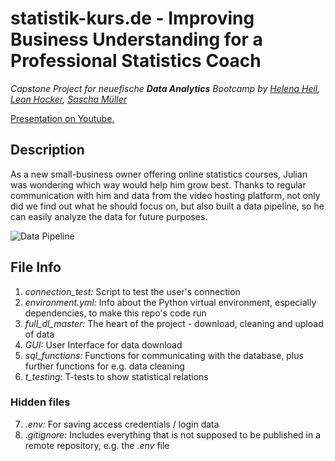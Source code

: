 # statistik-kurs.de - Improving Business Understanding for a Professional Statistics Coach

_Capstone Project for neuefische **Data Analytics** Bootcamp by [Helena Heil](https://github.com/heleah), [Leon Hocker](https://github.com/garnicht), [Sascha Müller](https://github.com/SaschaData)_

[Presentation on Youtube.](https://www.youtube.com/watch?v=g-Bq_nQA4IQ)

## Description

As a new small-business owner offering online statistics courses, Julian was wondering which way would help him grow best. Thanks to regular communication with him and data from the video hosting platform, not only did we find out what he should focus on, but also built a data pipeline, so he can easily analyze the data for future purposes.

![Data Pipeline](https://i.ibb.co/n6H2TgQ/Capstone-Data.png)

## File Info

1. _connection_test:_ Script to test the user's connection
2. _environment.yml:_ Info about the Python virtual environment, especially dependencies, to make this repo's code run
3. _full_dl_master:_ The heart of the project - download, cleaning and upload of data
4. _GUI:_ User Interface for data download
5. _sql_functions:_ Functions for communicating with the database, plus further functions for e.g. data cleaning
6. _t_testing:_ T-tests to show statistical relations

### Hidden files

7. _.env:_ For saving access credentials / login data
8. _.gitignore:_ Includes everything that is not supposed to be published in a remote repository, e.g. the _.env_ file
